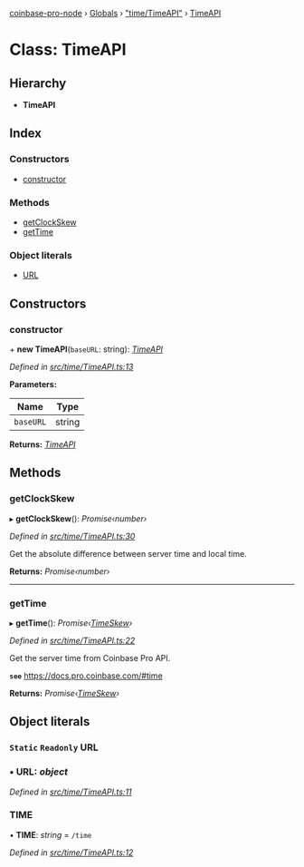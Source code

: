 [coinbase-pro-node](../README.md) › [Globals](../globals.md) › ["time/TimeAPI"](../modules/_time_timeapi_.md) › [TimeAPI](_time_timeapi_.timeapi.md)

# Class: TimeAPI

## Hierarchy

- **TimeAPI**

## Index

### Constructors

- [constructor](_time_timeapi_.timeapi.md#constructor)

### Methods

- [getClockSkew](_time_timeapi_.timeapi.md#getclockskew)
- [getTime](_time_timeapi_.timeapi.md#gettime)

### Object literals

- [URL](_time_timeapi_.timeapi.md#static-readonly-url)

## Constructors

### constructor

\+ **new TimeAPI**(`baseURL`: string): _[TimeAPI](_time_timeapi_.timeapi.md)_

_Defined in [src/time/TimeAPI.ts:13](https://github.com/bennyn/coinbase-pro-node/blob/7b978cb/src/time/TimeAPI.ts#L13)_

**Parameters:**

| Name      | Type   |
| --------- | ------ |
| `baseURL` | string |

**Returns:** _[TimeAPI](_time_timeapi_.timeapi.md)_

## Methods

### getClockSkew

▸ **getClockSkew**(): _Promise‹number›_

_Defined in [src/time/TimeAPI.ts:30](https://github.com/bennyn/coinbase-pro-node/blob/7b978cb/src/time/TimeAPI.ts#L30)_

Get the absolute difference between server time and local time.

**Returns:** _Promise‹number›_

---

### getTime

▸ **getTime**(): _Promise‹[TimeSkew](../interfaces/_time_timeapi_.timeskew.md)›_

_Defined in [src/time/TimeAPI.ts:22](https://github.com/bennyn/coinbase-pro-node/blob/7b978cb/src/time/TimeAPI.ts#L22)_

Get the server time from Coinbase Pro API.

**`see`** https://docs.pro.coinbase.com/#time

**Returns:** _Promise‹[TimeSkew](../interfaces/_time_timeapi_.timeskew.md)›_

## Object literals

### `Static` `Readonly` URL

### ▪ **URL**: _object_

_Defined in [src/time/TimeAPI.ts:11](https://github.com/bennyn/coinbase-pro-node/blob/7b978cb/src/time/TimeAPI.ts#L11)_

### TIME

• **TIME**: _string_ = `/time`

_Defined in [src/time/TimeAPI.ts:12](https://github.com/bennyn/coinbase-pro-node/blob/7b978cb/src/time/TimeAPI.ts#L12)_
